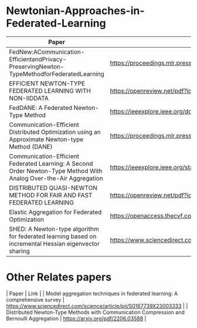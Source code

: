 # Newtonian-Approaches-in-Federated-Learning

| Paper | Link |
|---|---|
| FedNew:ACommunication-EfficientandPrivacy-PreservingNewton-TypeMethodforFederatedLearning | https://proceedings.mlr.press/v162/elgabli22a/elgabli22a.pdf |
| EFFICIENT NEWTON-TYPE FEDERATED LEARNING WITH NON-IIDDATA | https://openreview.net/pdf?id=uaGNerHa1J |
| FedDANE: A Federated Newton-Type Method | https://ieeexplore.ieee.org/document/9049023 |
| Communication-Efficient Distributed Optimization using an Approximate Newton-type Method (DANE) | https://proceedings.mlr.press/v32/shamir14.html |
| Communication-Efficient Federated Learning: A Second Order Newton-Type Method With Analog Over-the-Air Aggregation | https://ieeexplore.ieee.org/stamp/stamp.jsp?arnumber=9770933 |
| DISTRIBUTED QUASI-NEWTON METHOD FOR FAIR AND FAST FEDERATED LEARNING | https://openreview.net/pdf?id=n6PE0xbgdA |
| Elastic Aggregation for Federated Optimization | https://openaccess.thecvf.com/content/CVPR2023/papers/Chen_Elastic_Aggregation_for_Federated_Optimization_CVPR_2023_paper.pdf |
| SHED: A Newton-type algorithm for federated learning based on incremental Hessian eigenvector sharing | https://www.sciencedirect.com/science/article/pii/S0005109823006271 |

# Other Relates papers

| Paper | Link |
| Model aggregation techniques in federated learning: A comprehensive survey | https://www.sciencedirect.com/science/article/pii/S0167739X23003333 |
| Distributed Newton-Type Methods with Communication Compression and Bernoulli Aggregation | https://arxiv.org/pdf/2206.03588 |
 

